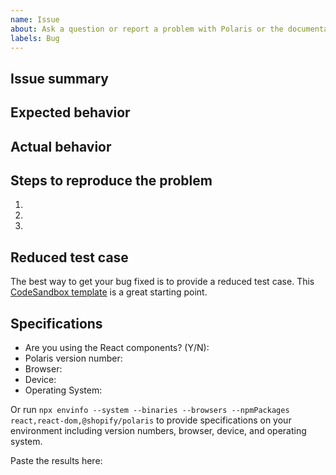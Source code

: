 ```yaml
---
name: Issue
about: Ask a question or report a problem with Polaris or the documentation
labels: Bug
---
```


<!-- For feature requests, please use the following template: https://github.com/Shopify/polaris-react/issues/new?template=FEATURE_REQUEST.md -->

## Issue summary

<!--
Write a short description of the issue here ↓
-->


## Expected behavior

<!--
What do you think should happen?
-->


## Actual behavior

<!--
What actually happens?

Tip: include an error message (in a `<details></details>` tag) if your issue is related to an error while running Polaris.

If you include an animated gif showing your issue, wrapping it in a details tag is also recommended. Gifs usually autoplay, which can cause accessibility issues for people reviewing your PR:

    <details>
      <summary>Summary of your gif(s)</summary>
      <img src="..." alt="Description of what the gif shows">
    </details>

-->


## Steps to reproduce the problem

1.
1.
1.

## Reduced test case

The best way to get your bug fixed is to provide a reduced test case. This [CodeSandbox template](https://codesandbox.io/s/q82mlq0m26) is a great starting point.

## Specifications

- Are you using the React components? (Y/N):
- Polaris version number:
- Browser:
- Device:
- Operating System:


Or run `npx envinfo --system --binaries --browsers --npmPackages react,react-dom,@shopify/polaris` to provide specifications on your environment including version numbers, browser, device, and operating system.

Paste the results here:

```bash

```
